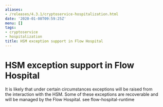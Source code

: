 ```yaml
---
aliases:
- /releases/4.3.1/cryptoservice-hospitalization.html
date: '2020-01-08T09:59:25Z'
menu: []
tags:
- cryptoservice
- hospitalization
title: HSM exception support in Flow Hospital
---
```



# HSM exception support in Flow Hospital

It is likely that under certain circumstances exceptions will be raised from the interaction with the HSM.
Some of these exceptions are recoverable and will be managed by the Flow Hospital.  see flow-hospital-runtime

